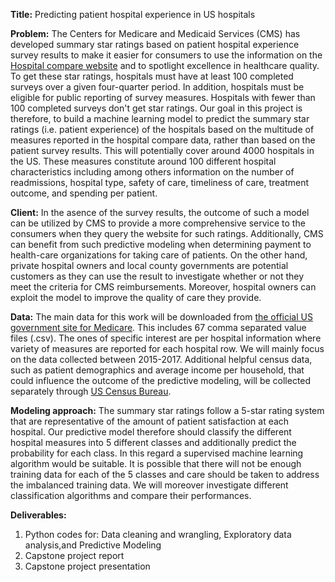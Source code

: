 **Title:** Predicting patient hospital experience in US hospitals

**Problem:**  The Centers for Medicare and Medicaid Services (CMS) has developed summary star ratings based on patient hospital experience  survey results to make it easier for consumers to use the information on the [Hospital compare website](https://www.medicare.gov/hospitalcompare/search.html?) and to spotlight excellence in healthcare quality. To get these star ratings, hospitals must have at least 100 completed surveys over a given four-quarter period. In addition, hospitals must be eligible for public reporting of survey measures. Hospitals with fewer than 100 completed surveys don't get star ratings. Our goal in this project is therefore, to build a machine learning model to predict the summary star ratings (i.e. patient experience) of the hospitals based on the multitude of measures reported in the hospital compare data, rather than based on the patient survey results. This will potentially cover around 4000 hospitals in the US. These measures constitute around 100 different hospital characteristics including among others information on the number of readmissions, hospital type, safety of care, timeliness of care, treatment outcome, and spending per patient. 

**Client:** In the asence of the survey results, the outcome of such a model can be utilized by CMS to provide a more comprehensive service to the consumers when they query the website for such ratings. Additionally, CMS can benefit from such predictive modeling when determining payment to health-care organizations for taking care of patients. On the other hand, private hospital owners and local county governments are potential customers as they can use the result to investigate whether or not they meet the criteria for CMS reimbursements. Moreover, hospital owners can exploit the model to improve the quality of care they provide. 

**Data:** The main data for this work will be downloaded from [the official US government site for Medicare](https://data.medicare.gov/data/hospital-compare). This includes 67 comma separated value files (.csv). The ones of specific interest are per hospital information where variety of measures are reported for each hospital row. We will mainly focus on the data collected between 2015-2017. Additional helpful census data, such as patient demographics and average income per household, that could influence the outcome of the predictive modeling, will be collected separately through [US Census Bureau](https://factfinder.census.gov/faces/nav/jsf/pages/index.xhtml).

**Modeling approach:** The summary star ratings follow a  5-star rating system that are representative of the amount of patient satisfaction at each hospital. Our predictive model therefore should classify the different hospital measures into 5 different classes and additionally predict the probability for each class. In this regard a supervised machine learning algorithm would be suitable. It is possible that there will not be enough training data for each of the 5 classes and care should be taken to address the imbalanced training data. We will moreover investigate different classification algorithms and compare their performances.

**Deliverables:** 
1. Python codes for: Data cleaning and wrangling, Exploratory data analysis,and Predictive Modeling
2. Capstone project report
3. Capstone project presentation
                   





